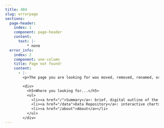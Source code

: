 ```yaml
---
title: 404
slug: errorpage
sections:
  page-header:
    index: 1
    component: page-header
    content:
      text: |-
          * none
  error_info:
    index: 2
    component: one-column
    title: Page not found!
    content:
      - |-
        <p>The page you are looking for was moved, removed, renamed, or might never have existed. We apologize for the inconvenience!</p>

        <div>
          <h5>Where you looking for...</h5>
          <ul>
            <li><a href="/">Summary</a>: brief, digital outline of the printed material</li>
            <li><a href="/data">Data Repository</a>: interactive charts and graphs of data in the report</li>
            <li><a href="/about">About</a></li>
          </ul>
        </div>
---
```

